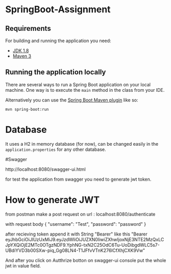 # SpringBoot-Assignment

## Requirements

For building and running the application you need:

- [JDK 1.8](http://www.oracle.com/technetwork/java/javase/downloads/jdk8-downloads-2133151.html)
- [Maven 3](https://maven.apache.org)

## Running the application locally

There are several ways to run a Spring Boot application on your local machine. One way is to execute the `main` method in the class from your IDE.

Alternatively you can use the [Spring Boot Maven plugin](https://docs.spring.io/spring-boot/docs/current/reference/html/build-tool-plugins-maven-plugin.html) like so:

```shell
mvn spring-boot:run
```

# Database

It uses a H2 in memory database (for now), can be changed easily in the `application.properties` for any other database.

#Swagger
 
 http://localhost:8080/swagger-ui.html
 
 for test the application from swagger you need to generate jwt token.
 
 # How to generate JWT
 
 from postman make a post request on url : localhost:8080/authenticate
 
 with request body 
 {
    "username": "Test",
    "password": "password"
}

after recieving token append it with String "Bearer" like this
"Bearer eyJhbGciOiJIUzUxMiJ9.eyJzdWIiOiJUZXN0IiwiZXhwIjoxNjE3NTE2MzQxLCJpYXQiOjE2MTc0OTgzNDF9.YphNG-txN2C25OdC6Tu-UoDibgdWLC5s7-UBdiYVD3b00SXw-piq_Gg08LN4-T1JFfvVTnK276lCfXhjCXK9Vw"

And after you click on Autthrize botton on swagger-ui console put the whole jwt in value field.
 
